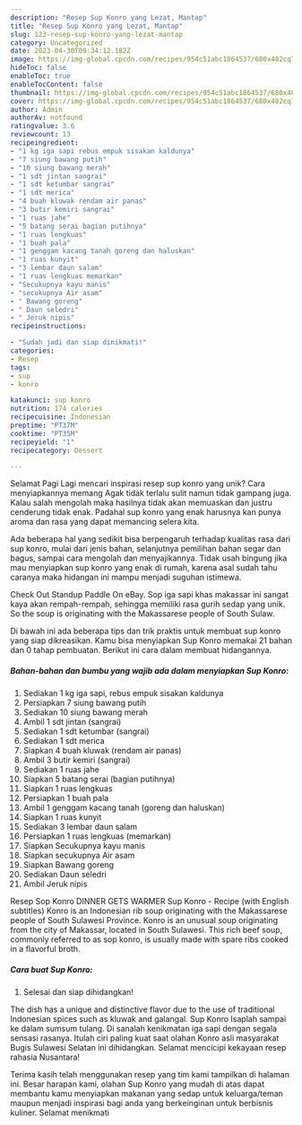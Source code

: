 ```yaml
---
description: "Resep Sup Konro yang Lezat, Mantap"
title: "Resep Sup Konro yang Lezat, Mantap"
slug: 123-resep-sup-konro-yang-lezat-mantap
category: Uncategorized
date: 2023-04-30T09:34:12.182Z
image: https://img-global.cpcdn.com/recipes/954c51abc1864537/680x482cq70/sup-konro-foto-resep-utama.jpg
hideToc: false
enableToc: true
enableTocContent: false
thumbnail: https://img-global.cpcdn.com/recipes/954c51abc1864537/680x482cq70/sup-konro-foto-resep-utama.jpg
cover: https://img-global.cpcdn.com/recipes/954c51abc1864537/680x482cq70/sup-konro-foto-resep-utama.jpg
author: Admin
authorAv: notfound
ratingvalue: 3.6
reviewcount: 13
recipeingredient:
- "1 kg iga sapi rebus empuk sisakan kaldunya"
- "7 siung bawang putih"
- "10 siung bawang merah"
- "1 sdt jintan sangrai"
- "1 sdt ketumbar sangrai"
- "1 sdt merica"
- "4 buah kluwak rendam air panas"
- "3 butir kemiri sangrai"
- "1 ruas jahe"
- "5 batang serai bagian putihnya"
- "1 ruas lengkuas"
- "1 buah pala"
- "1 genggam kacang tanah goreng dan haluskan"
- "1 ruas kunyit"
- "3 lembar daun salam"
- "1 ruas lengkuas memarkan"
- "Secukupnya kayu manis"
- "secukupnya Air asam"
- " Bawang goreng"
- " Daun seledri"
- " Jeruk nipis"
recipeinstructions:

- "Sudah jadi dan siap dinikmati!"
categories:
- Resep
tags:
- sup
- konro

katakunci: sup konro 
nutrition: 174 calories
recipecuisine: Indonesian
preptime: "PT37M"
cooktime: "PT35M"
recipeyield: "1"
recipecategory: Dessert

---
```



Selamat Pagi Lagi mencari inspirasi resep sup konro yang unik? Cara menyiapkannya memang Agak tidak terlalu sulit namun tidak gampang juga. Kalau salah mengolah maka hasilnya tidak akan memuaskan dan justru cenderung tidak enak. Padahal sup konro yang enak harusnya kan punya aroma dan rasa yang dapat memancing selera kita.


Ada beberapa hal yang sedikit bisa berpengaruh terhadap kualitas rasa dari sup konro, mulai dari jenis bahan, selanjutnya pemilihan bahan segar dan bagus, sampai cara mengolah dan menyajikannya. Tidak usah bingung jika mau menyiapkan sup konro yang enak di rumah, karena asal sudah tahu caranya maka hidangan ini mampu menjadi suguhan istimewa.

Check Out Standup Paddle On eBay. Sop iga sapi khas makassar ini sangat kaya akan rempah-rempah, sehingga memiliki rasa gurih sedap yang unik. So the soup is originating with the Makassarese people of South Sulaw.


Di bawah ini ada beberapa tips dan trik praktis untuk membuat sup konro yang siap dikreasikan. Kamu bisa menyiapkan Sup Konro memakai 21 bahan dan 0 tahap pembuatan. Berikut ini cara dalam membuat hidangannya.

<!--inarticleads1-->

##### Bahan-bahan dan bumbu yang wajib ada dalam menyiapkan Sup Konro:

1. Sediakan 1 kg iga sapi, rebus empuk sisakan kaldunya
1. Persiapkan 7 siung bawang putih
1. Sediakan 10 siung bawang merah
1. Ambil 1 sdt jintan (sangrai)
1. Sediakan 1 sdt ketumbar (sangrai)
1. Sediakan 1 sdt merica
1. Siapkan 4 buah kluwak (rendam air panas)
1. Ambil 3 butir kemiri (sangrai)
1. Sediakan 1 ruas jahe
1. Siapkan 5 batang serai (bagian putihnya)
1. Siapkan 1 ruas lengkuas
1. Persiapkan 1 buah pala
1. Ambil 1 genggam kacang tanah (goreng dan haluskan)
1. Siapkan 1 ruas kunyit
1. Sediakan 3 lembar daun salam
1. Persiapkan 1 ruas lengkuas (memarkan)
1. Siapkan Secukupnya kayu manis
1. Siapkan secukupnya Air asam
1. Siapkan  Bawang goreng
1. Sediakan  Daun seledri
1. Ambil  Jeruk nipis


Resep Sop Konro DINNER GETS WARMER Sup Konro - Recipe (with English subtitles) Konro is an Indonesian rib soup originating with the Makassarese people of South Sulawesi Province. Konro is an unusual soup originating from the city of Makassar, located in South Sulawesi. This rich beef soup, commonly referred to as sop konro, is usually made with spare ribs cooked in a flavorful broth. 

<!--inarticleads2-->

##### Cara buat Sup Konro:


1. Selesai dan siap dihidangkan!

The dish has a unique and distinctive flavor due to the use of traditional Indonesian spices such as kluwak and galangal. Sup Konro Isaplah sampai ke dalam sumsum tulang. Di sanalah kenikmatan iga sapi dengan segala sensasi rasanya. Itulah ciri paling kuat saat olahan Konro asli masyarakat Bugis Sulawesi Selatan ini dihidangkan. Selamat mencicipi kekayaan resep rahasia Nusantara! 

Terima kasih telah menggunakan resep yang tim kami tampilkan di halaman ini. Besar harapan kami, olahan Sup Konro yang mudah di atas dapat membantu kamu menyiapkan makanan yang sedap untuk keluarga/teman maupun menjadi inspirasi bagi anda yang berkeinginan untuk berbisnis kuliner. Selamat menikmati
